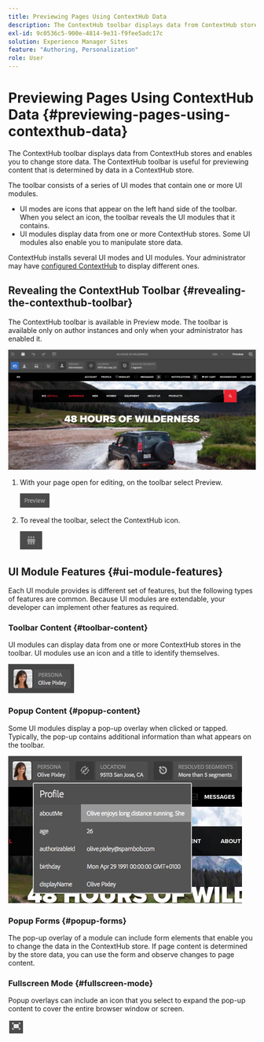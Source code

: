 ```yaml
---
title: Previewing Pages Using ContextHub Data
description: The ContextHub toolbar displays data from ContextHub stores and enables you to change store data and  is useful for previewing content
exl-id: 9c0536c5-900e-4814-9e31-f9fee5adc17c
solution: Experience Manager Sites
feature: "Authoring, Personalization"
role: User
---
```

# Previewing Pages Using ContextHub Data  {#previewing-pages-using-contexthub-data}

The ContextHub toolbar displays data from ContextHub stores and enables you to change store data. The ContextHub toolbar is useful for previewing content that is determined by data in a ContextHub store.

The toolbar consists of a series of UI modes that contain one or more UI modules.

* UI modes are icons that appear on the left hand side of the toolbar. When you select an icon, the toolbar reveals the UI modules that it contains.
* UI modules display data from one or more ContextHub stores. Some UI modules also enable you to manipulate store data.

ContextHub installs several UI modes and UI modules. Your administrator may have [configured ContextHub](/help/implementing/developing/personalization/configuring-contexthub.md) to display different ones.

## Revealing the ContextHub Toolbar {#revealing-the-contexthub-toolbar}

The ContextHub toolbar is available in Preview mode. The toolbar is available only on author instances and only when your administrator has enabled it.

![The ContextHub toolbar](/help/sites-cloud/authoring/assets/contexthub-toolbar.png)

1. With your page open for editing, on the toolbar select Preview.

   ![The Preview button](/help/sites-cloud/authoring/assets/contexthub-preview-button.png)

1. To reveal the toolbar, select the ContextHub icon.

   ![The ContextHub button](/help/sites-cloud/authoring/assets/contexthub-button.png)

## UI Module Features {#ui-module-features}

Each UI module provides is different set of features, but the following types of features are common. Because UI modules are extendable, your developer can implement other features as required.

### Toolbar Content {#toolbar-content}

UI modules can display data from one or more ContextHub stores in the toolbar. UI modules use an icon and a title to identify themselves.

![ContextHub personas](/help/sites-cloud/authoring/assets/contexthub-persona-button.png)

### Popup Content {#popup-content}

Some UI modules display a pop-up overlay when clicked or tapped. Typically, the pop-up contains additional information than what appears on the toolbar.

![ContextHub profile information](/help/sites-cloud/authoring/assets/contexthub-profile.png)

### Popup Forms {#popup-forms}

The pop-up overlay of a module can include form elements that enable you to change the data in the ContextHub store. If page content is determined by the store data, you can use the form and observe changes to page content.

### Fullscreen Mode {#fullscreen-mode}

Popup overlays can include an icon that you select to expand the pop-up content to cover the entire browser window or screen.

![Fullscreen button](/help/sites-cloud/authoring/assets/contexthub-fullscreen.png)
